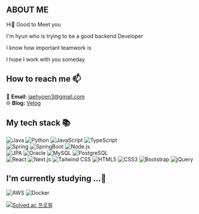 ## ABOUT ME
Hi👋 Good to Meet you <br>

I'm hyun who is trying to be a good backend Developer <br>

I know how important teamwork is

I hope I work with you someday



## How to reach me 📫
💬 **Email:** [jaehyoen3@gmail.com](mailto:jaehyoen3@gmail.com)  
🌐 **Blog:** [Velog](https://velog.io/@kim3008m/posts)
<br>

## My tech stack 📚
![Java](https://img.shields.io/badge/java-%23ED8B00.svg?&style=for-the-badge&logo=java&logoColor=white) ![Python](https://img.shields.io/badge/python-3670A0?style=for-the-badge&logo=python&logoColor=ffdd54) ![JavaScript](https://img.shields.io/badge/javascript%20-%23323330.svg?&style=for-the-badge&logo=javascript&logoColor=%23F7DF1E) ![TypeScript](https://img.shields.io/badge/-TypeScript-3178C6?style=for-the-badge&logo=typescript&logoColor=white)
<br> 
![Spring](https://img.shields.io/badge/spring-%236DB33F.svg?style=for-the-badge&logo=spring&logoColor=white) ![SpringBoot](https://img.shields.io/badge/-SpringBoot-6DB33F?style=for-the-badge&logo=SpringBoot&logoColor=white) ![Node.js](https://img.shields.io/badge/-Node.js-339933?style=for-the-badge&logo=Node.js&logoColor=white) 
<br>
![JPA](https://img.shields.io/badge/-JPA-6DB33F?style=for-the-badge&logo=Hibernate&logoColor=white) ![Oracle](https://img.shields.io/badge/oracle-F80000.svg?&style=for-the-badge&logo=oracle&logoColor=white) ![MySQL](https://img.shields.io/badge/MySQL-4479A1?&style=for-the-badge&logo=MySQL&logoColor=white) ![PostgreSQL](https://img.shields.io/badge/PostgreSQL-4169E1?&style=for-the-badge&logo=PostgreSQL&logoColor=white)
<br>
![React](https://img.shields.io/badge/-React-222222?style=for-the-badge&logo=react) ![Next.js](https://img.shields.io/badge/Next.js-000000?style=for-the-badge&logo=Next.js&logoColor=white) ![Tailwind CSS](https://img.shields.io/badge/-Tailwind%20CSS-38B2AC?style=for-the-badge&logo=Tailwind%20CSS&logoColor=white) ![HTML5](https://img.shields.io/badge/html5%20-%23E34F26.svg?&style=for-the-badge&logo=html5&logoColor=white) ![CSS3](https://img.shields.io/badge/css3%20-%231572B6.svg?&style=for-the-badge&logo=css3&logoColor=white) ![Bootstrap](https://img.shields.io/badge/Bootstrap%20-7952B3.svg?&style=for-the-badge&logo=Bootstrap&logoColor=white) ![jQuery](https://img.shields.io/badge/jQuery-0769AD.svg?&style=for-the-badge&logo=jQuery)

## I'm currently studying ...🌱 
![AWS](https://img.shields.io/badge/-AWS-232F3E?style=for-the-badge&logo=AmazonAWS) ![Docker](https://img.shields.io/badge/-Docker-2496ED?style=for-the-badge&logo=Docker&logoColor=white)



[![Solved.ac
프로필](http://mazassumnida.wtf/api/generate_badge?boj=jaehyoen3)](https://solved.ac/jaehyoen3) 
